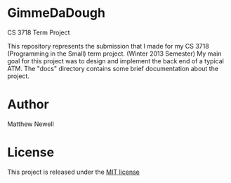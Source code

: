 GimmeDaDough
============

CS 3718 Term Project


This repository represents the submission that I made for my CS 3718 (Programming in the Small) term project. (Winter 2013 Semester)
My main goal for this project was to design and implement the back end of a typical ATM. 
The "docs" directory contains some brief documentation about the project. 


Author
======

Matthew Newell


License
=======

This project is released under the [MIT license](http://opensource.org/licenses/MIT) 
